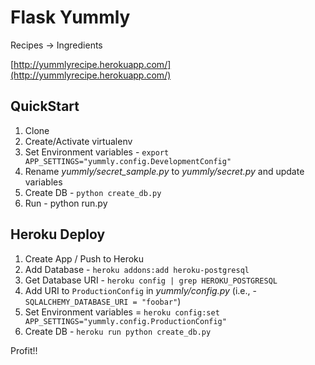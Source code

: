 # Flask Yummly

Recipes -> Ingredients

[http://yummlyrecipe.herokuapp.com/](http://yummlyrecipe.herokuapp.com/)

## QuickStart

1. Clone
1. Create/Activate virtualenv
1. Set Environment variables - `export APP_SETTINGS="yummly.config.DevelopmentConfig"`
1. Rename *yummly/secret_sample.py* to *yummly/secret.py* and update variables
1. Create DB - `python create_db.py`
1. Run - python run.py

## Heroku Deploy

1. Create App / Push to Heroku
1. Add Database - `heroku addons:add heroku-postgresql`
1. Get Database URI - `heroku config | grep HEROKU_POSTGRESQL`
1. Add URI to `ProductionConfig` in *yummly/config.py* (i.e., - `SQLALCHEMY_DATABASE_URI = "foobar"`)
1. Set Environment variables = `heroku config:set APP_SETTINGS="yummly.config.ProductionConfig"`
1. Create DB - `heroku run python create_db.py`

Profit!!